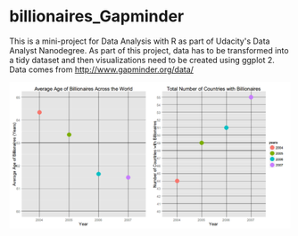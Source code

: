 # billionaires_Gapminder
This is a mini-project for Data Analysis with R as part of Udacity's Data Analyst Nanodegree. As part of this project, data has to be transformed into a tidy dataset and then visualizations need to be created using ggplot 2. Data comes from http://www.gapminder.org/data/

![Progress of Billionaires](https://github.com/j450h1/billionaires_Gapminder/raw/master/billionaires_progress.png)
